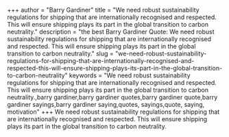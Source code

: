 +++
author = "Barry Gardiner"
title = "We need robust sustainability regulations for shipping that are internationally recognised and respected. This will ensure shipping plays its part in the global transition to carbon neutrality."
description = "the best Barry Gardiner Quote: We need robust sustainability regulations for shipping that are internationally recognised and respected. This will ensure shipping plays its part in the global transition to carbon neutrality."
slug = "we-need-robust-sustainability-regulations-for-shipping-that-are-internationally-recognised-and-respected-this-will-ensure-shipping-plays-its-part-in-the-global-transition-to-carbon-neutrality"
keywords = "We need robust sustainability regulations for shipping that are internationally recognised and respected. This will ensure shipping plays its part in the global transition to carbon neutrality.,barry gardiner,barry gardiner quotes,barry gardiner quote,barry gardiner sayings,barry gardiner saying,quotes, sayings,quote, saying, motivation"
+++
We need robust sustainability regulations for shipping that are internationally recognised and respected. This will ensure shipping plays its part in the global transition to carbon neutrality.
